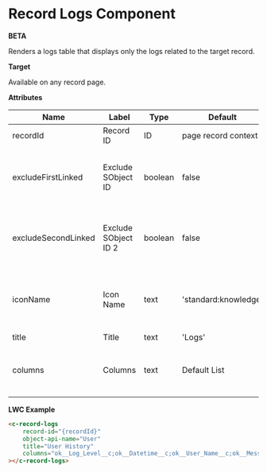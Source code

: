 # Record Logs Component

**BETA**

Renders a logs table that displays only the logs related to the target record.

**Target**

Available on any record page.

**Attributes**

| Name                | Label                | Type    | Default              | Description                                                        |
| ------------------- | -------------------- | ------- | -------------------- | ------------------------------------------------------------------ |
| recordId            | Record ID            | ID      | page record context  | Target record.                                                     |
| excludeFirstLinked  | Exclude SObject ID   | boolean | false                | Logs where record ID matches `SObject ID` value will be ignored.   |
| excludeSecondLinked | Exclude SObject ID 2 | boolean | false                | Logs where record ID matches `SObject ID 2` value will be ignored. |
| iconName            | Icon Name            | text    | 'standard:knowledge' | The Lightning Design System name of the icon.                      |
| title               | Title                | text    | 'Logs'               | Card's title.                                                      |
| columns             | Columns              | text    | Default List         | Field names separated by semi-colons.                              |

**LWC Example**

```html
<c-record-logs
    record-id="{recordId}"
    object-api-name="User"
    title="User History"
    columns="ok__Log_Level__c;ok__Datetime__c;ok__User_Name__c;ok__Message__c"
></c-record-logs>
```

